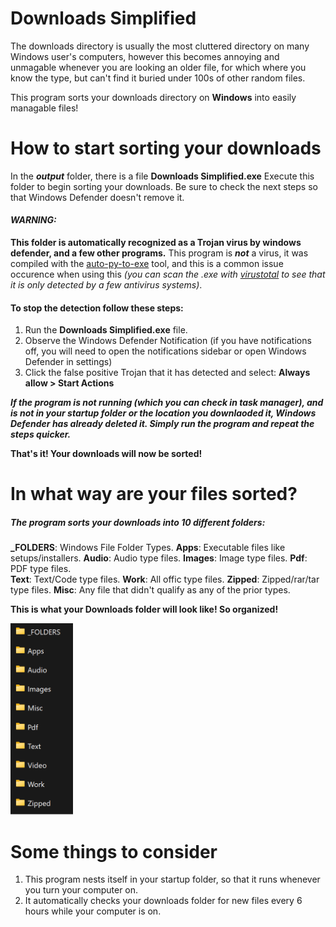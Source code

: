 # Downloads Simplified

The downloads directory is usually the most cluttered directory on many Windows user's computers, however this becomes annoying and unmagable whenever you are looking an older file, for which where you know the type, but can't find it buried under 100s of other random files.

This program sorts your downloads directory on **Windows** into easily managable files!

# How to start sorting your downloads

In the ***output*** folder, there is a file **Downloads Simplified.exe**
Execute this folder to begin sorting your downloads. Be sure to check the next steps so that Windows Defender doesn't remove it.

#### ***WARNING:*** 
**This folder is automatically recognized as a Trojan virus by windows defender, and a few other programs.** This program is ***not*** a virus, it was compiled with the [auto-py-to-exe](https://pypi.org/project/auto-py-to-exe/) tool, and this is a common issue occurence when using this *(you can scan the .exe with [virustotal](https://www.virustotal.com/gui/home/upload) to see that it is only detected by a few antivirus systems)*.

#### To stop the detection follow these steps:

1. Run the **Downloads Simplified.exe** file.  
2. Observe the Windows Defender Notification (if you have notifications off, you will need to open the notifications sidebar or open Windows Defender in settings)
3. Click the false positive Trojan that it has detected and select: **Always allow > Start Actions**  

***If the program is not running (which you can check in task manager), and is not in your startup folder or the location you downlaoded it, Windows Defender has already deleted it. Simply run the program and repeat the steps quicker.***

**That's it! Your downloads will now be sorted!**

# In what way are your files sorted?

##### The program sorts your downloads into 10 different folders:

**_FOLDERS**: Windows File Folder Types. 
**Apps**: Executable files like setups/installers.
**Audio**: Audio type files.
**Images**: Image type files.
**Pdf**: PDF type files.                                
**Text**: Text/Code type files.
**Work**: All offic type files.
**Zipped**: Zipped/rar/tar type files.
**Misc**: Any file that didn't qualify as any of the prior types.

**This is what your Downloads folder will look like! So organized!**

<img src="./Images/Demo.png" alt="drawing" width="100"/>

# **Some things to consider**

1. This program nests itself in your startup folder, so that it runs whenever you turn your computer on.
2. It automatically checks your downloads folder for new files every 6 hours while your computer is on.
